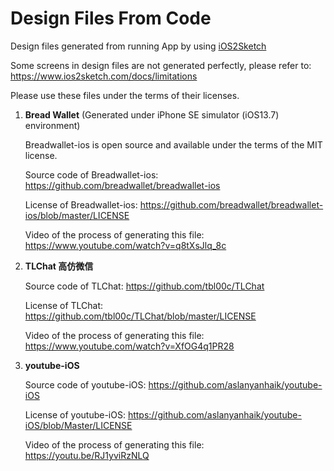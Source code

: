# Design Files From Code

Design files generated from running App  by using [iOS2Sketch](https://www.ios2sketch.com)

Some screens in design files are not generated perfectly, please refer to: https://www.ios2sketch.com/docs/limitations

Please use these files under the terms of their licenses.

1. **Bread Wallet** (Generated under iPhone SE simulator (iOS13.7) environment)

    Breadwallet-ios is open source and available under the terms of the MIT license.

    Source code of Breadwallet-ios:  https://github.com/breadwallet/breadwallet-ios

    License of Breadwallet-ios:  https://github.com/breadwallet/breadwallet-ios/blob/master/LICENSE
    
    Video of the process of generating this file: https://www.youtube.com/watch?v=q8tXsJlq_8c
    
2. **TLChat 高仿微信**
 
   Source code of TLChat: https://github.com/tbl00c/TLChat
    
   License of TLChat: https://github.com/tbl00c/TLChat/blob/master/LICENSE
   
   Video of the process of generating this file: https://www.youtube.com/watch?v=XfOG4q1PR28
   
3. **youtube-iOS**
    
    Source code of youtube-iOS: https://github.com/aslanyanhaik/youtube-iOS
    
    License of youtube-iOS: https://github.com/aslanyanhaik/youtube-iOS/blob/Master/LICENSE
    
    Video of the process of generating this file: https://youtu.be/RJ1yviRzNLQ
    
    

  
